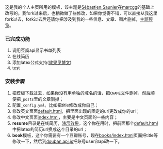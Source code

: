 这是我的个人主页所用的模板，该主题是[Sébastien Saunier](https://raw.github.com/ssaunier/ssaunier.github.io/)在[marcgg](http://marcgg.com/)的基础上改写的。我fork过来后，也稍微做了些修改，如果你觉得不错，可以直接从我这里fork过去，fork过去后还请你把涉及到我的一些信息、文章、图片删掉，[主题预览](http://yongyuan.name/)。

### 已完成功能

1. 调用豆瓣api显示书单列表
2. 在线简历
3. 添加latex公式支持([效果见博文](http://yongyuan.name/blog/decision-tree.html))
4. test

### 安装步骤

1. 把模板下载过去，如果你没有用单独的域名的话，把`CNAME`文件删掉，然后顺便把`_posts`里的文章删掉； 
2. 配置`_config.yml`，比如把title修改成你自己； 
3. 修改英文页面[default.html](https://github.com/willard-yuan/willard-yuan.github.io/blob/master/_layouts/default.html)，把里面出现的固定的url更改成你的url； 
4. 修改中文页面[index.html](https://github.com/willard-yuan/willard-yuan.github.io/blob/master/cn/index.html)，主要是中文页面的一些内容； 
5. **resume**目录是在线简历，[演示效果](http://yongyuan.name/resume/)，这个你在用时，把前面那个[default.html](https://github.com/willard-yuan/willard-yuan.github.io/blob/master/_layouts/default.html)中把latex的简历url换成这个目录的url；  
6. **book**模板，这个你需要有一个豆瓣账号，现在[books/index.html](https://github.com/willard-yuan/willard-yuan.github.io/blob/master/books/index.html)页面把title等修改一下，然后到[douban.api.js](https://github.com/willard-yuan/willard-yuan.github.io/blob/master/js/douban.api.js)把账号user和api改一下。
